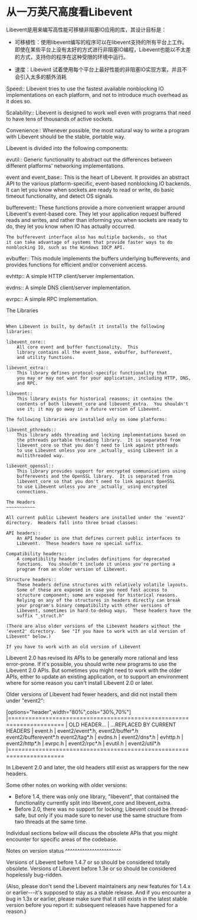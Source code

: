 # 从一万英尺高度看Libevent

Libevent是用来编写高性能可移植非阻塞IO应用的库，其设计目标是：

* 可移植性：使用libevent编写的程序可以在libevent支持的所有平台上工作。即使在某些平台上没有太好的方式进行非阻塞IO编程，Libevent也能以不太差的方式，支持你的程序在这种受限的环境中运行。

* 速度：Libevent 试着使用每个平台上最好性能的非阻塞IO实现方案，并且不会引入太多的额外消耗


Speed::
    Libevent tries to use the fastest available nonblocking IO
    implementations on each platform, and not to introduce much
    overhead as it does so.

Scalability::
    Libevent is designed to work well even with programs that need to
    have tens of thousands of active sockets.

Convenience::
    Whenever possible, the most natural way to write a program with
    Libevent should be the stable, portable way.


Libevent is divided into the following components:

evutil::
    Generic functionality to abstract out the differences between
    different platforms' networking implementations.

event and event_base::
    This is the heart of Libevent.  It provides an abstract API to
    the various platform-specific, event-based nonblocking IO backends.
    It can let you know when sockets are ready to read or write, do
    basic timeout functionality, and detect OS signals.

bufferevent::
    These functions provide a more convenient wrapper around
    Libevent's event-based core.  They let your application request
    buffered reads and writes, and rather than informing you when
    sockets are ready to do, they let you know when IO has actually
    occurred.

    The bufferevent interface also has multiple backends, so that
    it can take advantage of systems that provide faster ways to do
    nonblocking IO, such as the Windows IOCP API.

evbuffer::
    This module implements the buffers underlying bufferevents,
    and provides functions for efficient and/or convenient access.

evhttp::
    A simple HTTP client/server implementation.

evdns::
    A simple DNS client/server implementation.

evrpc::
    A simple RPC implementation.



The Libraries
~~~~~~~~~~~~~

When Libevent is built, by default it installs the following
libraries:

libevent_core::
    All core event and buffer functionality.  This
    library contains all the event_base, evbuffer, bufferevent,
    and utility functions.

libevent_extra::
    This library defines protocol-specific functionality that
    you may or may not want for your application, including HTTP, DNS,
    and RPC.

libevent::
    This library exists for historical reasons; it contains the
    contents of both libevent_core and libevent_extra.  You shouldn't
    use it; it may go away in a future version of Libevent.

The following libraries are installed only on some platforms:

libevent_pthreads::
    This library adds threading and locking implementations based on
    the pthreads portable threading library.  It is separated from
    libevent_core so that you don't need to link against pthreads
    to use Libevent unless you are _actually_ using Libevent in a
    multithreaded way.

libevent_openssl::
    This library provides support for encrypted communications using
    bufferevents and the OpenSSL library.  It is separated from
    libevent_core so that you don't need to link against OpenSSL
    to use Libevent unless you are _actually_ using encrypted
    connections.

The Headers
~~~~~~~~~~~

All current public Libevent headers are installed under the 'event2'
directory.  Headers fall into three broad classes:

API headers::
    An API header is one that defines current public interfaces to
    Libevent.  These headers have no special suffix.

Compatibility headers::
    A compatibility header includes definitions for deprecated
    functions.  You shouldn't include it unless you're porting a
    program from an older version of Libevent.

Structure headers::
    These headers define structures with relatively volatile layouts.
    Some of these are exposed in case you need fast access to
    structure component; some are exposed for historical reasons.
    Relying on any of the structures in headers directly can break
    your program's binary compatibility with other versions of
    Libevent, sometimes in hard-to-debug ways.  These headers have the
    suffix "_struct.h"

(There are also older versions of the Libevent headers without the
'event2' directory.  See "If you have to work with an old version of
Libevent" below.)

If you have to work with an old version of Libevent
~~~~~~~~~~~~~~~~~~~~~~~~~~~~~~~~~~~~~~~~~~~~~~~~~~~

Libevent 2.0 has revised its APIs to be generally more rational and
less error-prone.  If it's possible, you should write new programs to
use the Libevent 2.0 APIs.  But sometimes you might need to work with
the older APIs, either to update an existing application, or to
support an environment where for some reason you can't install
Libevent 2.0 or later.

Older versions of Libevent had fewer headers, and did not install them
under "event2":

[options="header",width="80%",cols="30%,70%"]
|======================================================================
| OLD HEADER... | ...REPLACED BY CURRENT HEADERS
| event.h    | event2/event*.h, event2/buffer*.h event2/bufferevent*.h
event2/tag*.h
| evdns.h    | event2/dns*.h
| evhttp.h   | event2/http*.h
| evrpc.h    | event2/rpc*.h
| evutil.h   | event2/util*.h
|======================================================================

In Libevent 2.0 and later, the old headers still exist as wrappers for
the new headers.

Some other notes on working with older versions:

- Before 1.4, there was only one library, "libevent", that contained
  the functionality currently split into libevent_core and
  libevent_extra.
- Before 2.0, there was no support for locking; Libevent could be
  thread-safe, but only if you made sure to never use the same
  structure from two threads at the same time.

Individual sections below will discuss the obsolete APIs that you
might encounter for specific areas of the codebase.

Notes on version status
^^^^^^^^^^^^^^^^^^^^^^^

Versions of Libevent before 1.4.7 or so should be considered totally
obsolete.  Versions of Libevent before 1.3e or so should be considered
hopelessly bug-ridden.

(Also, please don't send the Libevent maintainers any new features for
1.4.x or earlier---it's supposed to stay as a stable release.  And
if you encounter a bug in 1.3x or earlier, please make sure that it
still exists in the latest stable version before you report it:
subsequent releases have happened for a reason.)
